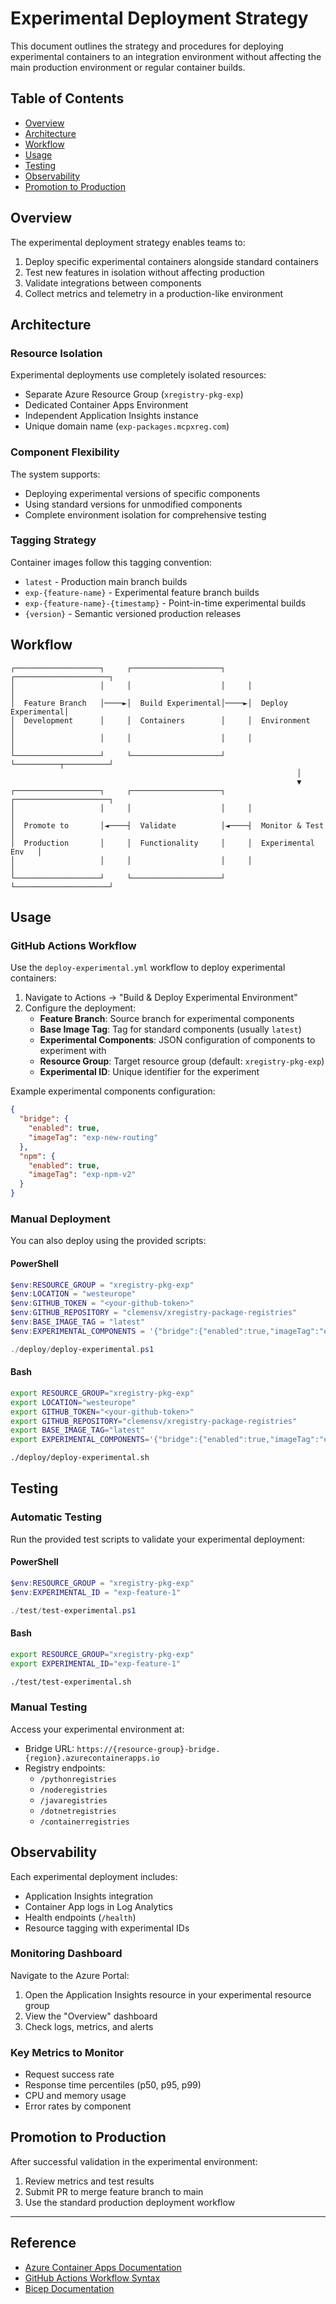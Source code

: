 # Experimental Deployment Strategy

This document outlines the strategy and procedures for deploying experimental containers to an integration environment without affecting the main production environment or regular container builds.

## Table of Contents
- [Overview](#overview)
- [Architecture](#architecture)
- [Workflow](#workflow)
- [Usage](#usage)
- [Testing](#testing)
- [Observability](#observability)
- [Promotion to Production](#promotion-to-production)

## Overview

The experimental deployment strategy enables teams to:

1. Deploy specific experimental containers alongside standard containers
2. Test new features in isolation without affecting production
3. Validate integrations between components
4. Collect metrics and telemetry in a production-like environment

## Architecture

### Resource Isolation

Experimental deployments use completely isolated resources:

- Separate Azure Resource Group (`xregistry-pkg-exp`)
- Dedicated Container Apps Environment
- Independent Application Insights instance
- Unique domain name (`exp-packages.mcpxreg.com`)

### Component Flexibility

The system supports:
- Deploying experimental versions of specific components
- Using standard versions for unmodified components
- Complete environment isolation for comprehensive testing

### Tagging Strategy

Container images follow this tagging convention:

- `latest` - Production main branch builds
- `exp-{feature-name}` - Experimental feature branch builds
- `exp-{feature-name}-{timestamp}` - Point-in-time experimental builds
- `{version}` - Semantic versioned production releases

## Workflow

```
┌───────────────────┐     ┌────────────────────┐     ┌─────────────────────┐
│                   │     │                    │     │                     │
│  Feature Branch   │────►│  Build Experimental│────►│  Deploy Experimental│
│  Development      │     │  Containers        │     │  Environment        │
│                   │     │                    │     │                     │
└───────────────────┘     └────────────────────┘     └──────────┬──────────┘
                                                                │
                                                                ▼
┌───────────────────┐     ┌────────────────────┐     ┌─────────────────────┐
│                   │     │                    │     │                     │
│  Promote to       │◄────┤  Validate          │◄────┤  Monitor & Test     │
│  Production       │     │  Functionality     │     │  Experimental Env   │
│                   │     │                    │     │                     │
└───────────────────┘     └────────────────────┘     └─────────────────────┘
```

## Usage

### GitHub Actions Workflow

Use the `deploy-experimental.yml` workflow to deploy experimental containers:

1. Navigate to Actions → "Build & Deploy Experimental Environment"
2. Configure the deployment:
   - **Feature Branch**: Source branch for experimental components
   - **Base Image Tag**: Tag for standard components (usually `latest`)
   - **Experimental Components**: JSON configuration of components to experiment with
   - **Resource Group**: Target resource group (default: `xregistry-pkg-exp`)
   - **Experimental ID**: Unique identifier for the experiment

Example experimental components configuration:
```json
{
  "bridge": {
    "enabled": true,
    "imageTag": "exp-new-routing"
  },
  "npm": {
    "enabled": true,
    "imageTag": "exp-npm-v2"
  }
}
```

### Manual Deployment

You can also deploy using the provided scripts:

#### PowerShell
```powershell
$env:RESOURCE_GROUP = "xregistry-pkg-exp"
$env:LOCATION = "westeurope"
$env:GITHUB_TOKEN = "<your-github-token>"
$env:GITHUB_REPOSITORY = "clemensv/xregistry-package-registries"
$env:BASE_IMAGE_TAG = "latest"
$env:EXPERIMENTAL_COMPONENTS = '{"bridge":{"enabled":true,"imageTag":"exp-feature-1"}}'

./deploy/deploy-experimental.ps1
```

#### Bash
```bash
export RESOURCE_GROUP="xregistry-pkg-exp"
export LOCATION="westeurope"
export GITHUB_TOKEN="<your-github-token>"
export GITHUB_REPOSITORY="clemensv/xregistry-package-registries"
export BASE_IMAGE_TAG="latest"
export EXPERIMENTAL_COMPONENTS='{"bridge":{"enabled":true,"imageTag":"exp-feature-1"}}'

./deploy/deploy-experimental.sh
```

## Testing

### Automatic Testing

Run the provided test scripts to validate your experimental deployment:

#### PowerShell
```powershell
$env:RESOURCE_GROUP = "xregistry-pkg-exp"
$env:EXPERIMENTAL_ID = "exp-feature-1"

./test/test-experimental.ps1
```

#### Bash
```bash
export RESOURCE_GROUP="xregistry-pkg-exp"
export EXPERIMENTAL_ID="exp-feature-1"

./test/test-experimental.sh
```

### Manual Testing

Access your experimental environment at:
- Bridge URL: `https://{resource-group}-bridge.{region}.azurecontainerapps.io`
- Registry endpoints:
  - `/pythonregistries`
  - `/noderegistries`
  - `/javaregistries`
  - `/dotnetregistries`
  - `/containerregistries`

## Observability

Each experimental deployment includes:

- Application Insights integration
- Container App logs in Log Analytics
- Health endpoints (`/health`)
- Resource tagging with experimental IDs

### Monitoring Dashboard

Navigate to the Azure Portal:
1. Open the Application Insights resource in your experimental resource group
2. View the "Overview" dashboard
3. Check logs, metrics, and alerts

### Key Metrics to Monitor

- Request success rate
- Response time percentiles (p50, p95, p99)
- CPU and memory usage
- Error rates by component

## Promotion to Production

After successful validation in the experimental environment:

1. Review metrics and test results
2. Submit PR to merge feature branch to main
3. Use the standard production deployment workflow

---

## Reference

- [Azure Container Apps Documentation](https://docs.microsoft.com/en-us/azure/container-apps/)
- [GitHub Actions Workflow Syntax](https://docs.github.com/en/actions/reference/workflow-syntax-for-github-actions)
- [Bicep Documentation](https://docs.microsoft.com/en-us/azure/azure-resource-manager/bicep/)
